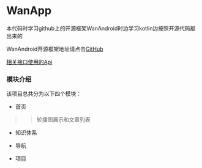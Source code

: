 # WanApp

本代码时学习github上的开源框架WanAndroid时边学习kotlin边按照开源代码敲出来的<br>

WanAndroid开源框架地址请点击[GitHub](https://github.com/iceCola7/WanAndroid)

[相关接口使用的Api](http://www.wanandroid.com/blog/show/2 "悬停显示")

### 模块介绍

该项目总共分为以下四个模块：

* 首页<br>

>>轮播图展示和文章列表

* 知识体系

* 导航

* 项目



